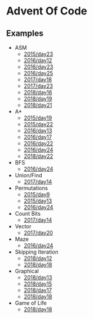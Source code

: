 Advent Of Code
==============

Examples
--------

- ASM
  * [2015/day23](2015/day23.py)
  * [2016/day12](2016/day12.py)
  * [2016/day23](2016/day23.py)
  * [2016/day25](2016/day25.py)
  * [2017/day18](2017/day18.py)
  * [2017/day23](2017/day23.py)
  * [2018/day16](2018/day16.py)
  * [2018/day19](2018/day19.py)
  * [2018/day21](2018/day21.py)
- A*
  * [2015/day19](2015/day19.py)
  * [2015/day22](2015/day22.py)
  * [2016/day13](2016/day13.py)
  * [2016/day17](2016/day17.py)
  * [2016/day22](2016/day22.py)
  * [2016/day24](2016/day24.py)
  * [2018/day22](2018/day22.py)
- BFS
  * [2016/day24](2016/day24.py)
- Union/Find
  * [2017/day14](2017/day14.py)
- Permutations
  * [2015/day9](2015/day9.py)
  * [2015/day13](2015/day13.py)
  * [2016/day24](2015/day24.py)
- Count Bits
  * [2017/day14](2017/day14.py)
- Vector
  * [2017/day20](2017/day20.py)
- Maze
  * [2016/day24](2016/day24.py)
- Skipping Iteration
  * [2018/day12](2018/day12.py)
  * [2018/day18](2018/day18.py)
- Graphical
  * [2018/day13](2018/day13.py)
  * [2018/day15](2018/day15.py)
  * [2018/day17](2018/day17.py)
  * [2018/day18](2018/day18.py)
- Game of Life
  * [2018/day18](2018/day18.py)

